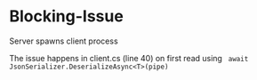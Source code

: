# Blocking-Issue

Server spawns client process

The issue happens in client.cs (line 40) on first read using ` await JsonSerializer.DeserializeAsync<T>(pipe)`